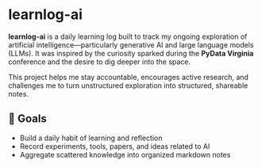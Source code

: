 # learnlog-ai

**learnlog-ai** is a daily learning log built to track my ongoing exploration of artificial intelligence—particularly generative AI and large language models (LLMs). It was inspired by the curiosity sparked during the **PyData Virginia** conference and the desire to dig deeper into the space.

This project helps me stay accountable, encourages active research, and challenges me to turn unstructured exploration into structured, shareable notes.

## 📌 Goals
- Build a daily habit of learning and reflection
- Record experiments, tools, papers, and ideas related to AI
- Aggregate scattered knowledge into organized markdown notes

